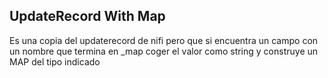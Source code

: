## UpdateRecord With Map

Es una copia del updaterecord de nifi pero que si encuentra un campo con un nombre que termina en \_map coger el valor como string y construye un MAP del tipo indicado
